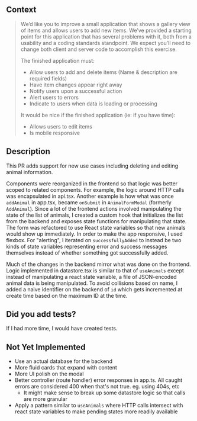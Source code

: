 
## Context

> We’d like you to improve a small application that shows a gallery view of items and allows users to add new items. We’ve provided a starting point for this application that has several problems with it, both from a usability and a coding standards standpoint. We expect you’ll need to change both client and server code to accomplish this exercise.
>
> The finished application must:
> - Allow users to add and delete items (Name & description are required fields)
> - Have item changes appear right away
> - Notify users upon a successful action
> - Alert users to errors
> - Indicate to users when data is loading or processing
>
> It would be nice if the finished application (ie: if you have time):
> - Allows users to edit items
> - Is mobile responsive

## Description

This PR adds support for new use cases including deleting and editing animal information.

Components were reorganized in the frontend so that logic was better scoped to related components. For example, the logic around HTTP calls was encapsulated in api.tsx. Another example is how what was once `addAnimal` in app.tsx, became `onSubmit` in `AnimalFormModal` (formerly `AddAnimal`). Since a lot of the frontend actions involved manipulating the state of the list of animals, I created a custom hook that initializes the list from the backend and exposes state functions for manipulating that state. The form was refactored to use React state variables so that new animals would show up immediately. In order to make the app responsive, I used flexbox. For "alerting", I iterated on `successfullyAdded` to instead be two kinds of state variables representing error and success messages themselves instead of whether something got successfully added.

Much of the changes in the backend mirror what was done on the frontend. Logic implemented in datastore.tsx is similar to that of `useAnimals` except instead of manipulating a react state variable, a file of JSON-encoded animal data is being manipulated. To avoid collisions based on name, I added a naive identifier on the backend of `id` which gets incremented at create time based on the maximum ID at the time.

## Did you add tests?

If I had more time, I would have created tests.

## Not Yet Implemented

- Use an actual database for the backend
- More fluid cards that expand with content
- More UI polish on the modal
- Better controller (route handler) error responses in app.ts. All caught errors are considered 400 when that's not true. eg. using 404s, etc
  - It might make sense to break up some datastore logic so that calls are more granular
- Apply a pattern similar to `useAnimals` where HTTP calls intersect with react state variables to make pending states more readily available
